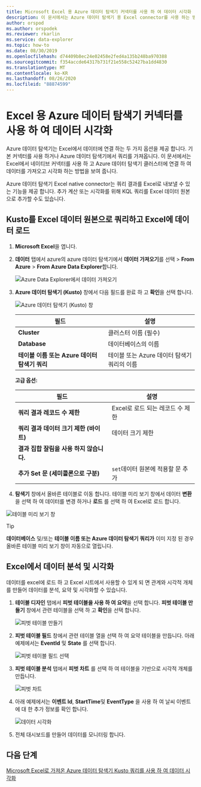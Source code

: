 ```yaml
---
title: Microsoft Excel 용 Azure 데이터 탐색기 커넥터를 사용 하 여 데이터 시각화
description: 이 문서에서는 Azure 데이터 탐색기 용 Excel connector를 사용 하는 방법에 대해 알아봅니다.
author: orspod
ms.author: orspodek
ms.reviewer: rkarlin
ms.service: data-explorer
ms.topic: how-to
ms.date: 08/30/2019
ms.openlocfilehash: d74409b8ec24e02458e2fed4a135b248ba970388
ms.sourcegitcommit: f354accde64317b731f21e558c52427ba1dd4830
ms.translationtype: MT
ms.contentlocale: ko-KR
ms.lasthandoff: 08/26/2020
ms.locfileid: "88874599"
---
```

# <a name="visualize-data-using-the-azure-data-explorer-connector-for-excel"></a>Excel 용 Azure 데이터 탐색기 커넥터를 사용 하 여 데이터 시각화

Azure 데이터 탐색기는 Excel에서 데이터에 연결 하는 두 가지 옵션을 제공 합니다. 기본 커넥터를 사용 하거나 Azure 데이터 탐색기에서 쿼리를 가져옵니다. 이 문서에서는 Excel에서 네이티브 커넥터를 사용 하 고 Azure 데이터 탐색기 클러스터에 연결 하 여 데이터를 가져오고 시각화 하는 방법을 보여 줍니다.

Azure 데이터 탐색기 Excel native connector는 쿼리 결과를 Excel로 내보낼 수 있는 기능을 제공 합니다. 추가 계산 또는 시각화를 위해 KQL 쿼리를 Excel 데이터 원본으로 추가할 수도 있습니다.

## <a name="define-kusto-query-as-an-excel-data-source-and-load-the-data-to-excel"></a>Kusto를 Excel 데이터 원본으로 쿼리하고 Excel에 데이터 로드

1. **Microsoft Excel**을 엽니다.
1. **데이터** 탭에서 azure의 azure 데이터 탐색기에서 **데이터 가져오기**를 선택  >  **From Azure**  >  **From Azure Data Explorer**합니다.

    ![Azure Data Explorer에서 데이터 가져오기](media/excel-connector/get-data-from-adx.png)

1. **Azure 데이터 탐색기 (Kusto)** 창에서 다음 필드를 완료 하 고 **확인**을 선택 합니다.

    ![Azure 데이터 탐색기 (Kusto) 창](media/excel-connector/adx-connection-window.png)
    
    |필드   |설명 |
    |---------|---------|
    |**Cluster**   |   클러스터 이름 (필수)      |    
    |**Database**     |    데이터베이스의 이름      |    
    |**테이블 이름 또는 Azure 데이터 탐색기 쿼리**    |     테이블 또는 Azure 데이터 탐색기 쿼리의 이름    | 
    
    **고급 옵션:**

     |필드   |설명 |
    |---------|---------|
    |**쿼리 결과 레코드 수 제한**     |     Excel로 로드 되는 레코드 수 제한  |    
    |**쿼리 결과 데이터 크기 제한 (바이트)**    |    데이터 크기 제한      |   
    |**결과 집합 잘림을 사용 하지 않습니다.**    |         |      
    |**추가 Set 문 (세미콜론으로 구분)**    |    `set`데이터 원본에 적용할 문 추가     |   

1.  **탐색기** 창에서 올바른 테이블로 이동 합니다. 테이블 미리 보기 창에서 데이터 **변환** 을 선택 하 여 데이터를 변경 하거나 **로드** 를 선택 하 여 Excel로 로드 합니다.

![테이블 미리 보기 창](media/excel-connector/navigate-table-preview-window.png)

   > [!TIP]
   > **데이터베이스** 및/또는 **테이블 이름 또는 Azure 데이터 탐색기 쿼리가** 이미 지정 된 경우 올바른 테이블 미리 보기 창이 자동으로 열립니다. 

## <a name="analyze-and-visualize-data-in-excel"></a>Excel에서 데이터 분석 및 시각화

데이터를 excel에 로드 하 고 Excel 시트에서 사용할 수 있게 되 면 관계와 시각적 개체를 만들어 데이터를 분석, 요약 및 시각화할 수 있습니다. 

1.  **테이블 디자인** 탭에서 **피벗 테이블을 사용 하 여 요약**을 선택 합니다. **피벗 테이블 만들기** 창에서 관련 테이블을 선택 하 고 **확인**을 선택 합니다.

    ![피벗 테이블 만들기](media/excel-connector/create-pivot-table.png)

1. **피벗 테이블 필드** 창에서 관련 테이블 열을 선택 하 여 요약 테이블을 만듭니다. 아래 예제에서는  **EventId** 및 **State** 를 선택 합니다.
    
    ![피벗 테이블 필드 선택](media/excel-connector/pivot-table-pick-fields.png)

1. **피벗 테이블 분석** 탭에서 **피벗 차트** 를 선택 하 여 테이블을 기반으로 시각적 개체를 만듭니다. 

    ![피벗 차트](media/excel-connector/pivot-table-analyze-pivotchart.png)

1. 아래 예제에서는 **이벤트 Id**, **StartTime**및 **EventType** 을 사용 하 여 날씨 이벤트에 대 한 추가 정보를 확인 합니다.

    ![데이터 시각화](media/excel-connector/visualize-excel-data.png)

1. 전체 대시보드를 만들어 데이터를 모니터링 합니다.

## <a name="next-steps"></a>다음 단계

[Microsoft Excel로 가져온 Azure 데이터 탐색기 Kusto 쿼리를 사용 하 여 데이터 시각화](excel-blank-query.md)